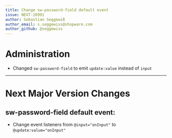 ```yaml
---
title: Change sw-password-field default event
issue: NEXT-28991
author: Sebastian Seggewiß
author_email: s.seggewiss@shopware.com
author_github: @seggewiss
---
```

# Administration
* Changed `sw-password-field` to emit `update:value` instead of `input`
___
# Next Major Version Changes
## sw-password-field default event:
* Change event listeners from `@input="onInput"` to `@update:value="onInput"`
